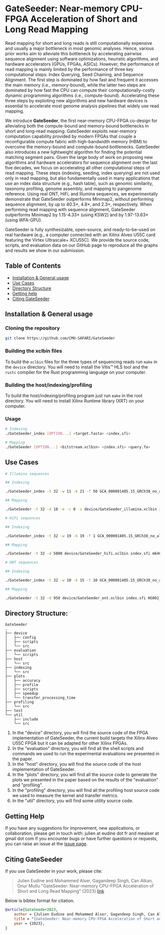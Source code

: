 # GateSeeder: Near-memory CPU-FPGA Acceleration of Short and Long Read Mapping
Read mapping for short and long reads is still computationally expensive and usually a major bottleneck in most genomic analyses. Hence, various prior works aim to alleviate this bottleneck by accelerating pairwise sequence alignment using software optimizations, heuristic algorithms, and hardware accelerators (GPUs, FPGAs, ASICs). However, the performance of read mapping is mainly limited by the performance of three key computational steps: Index Querying, Seed Chaining, and Sequence Alignment. The first step is dominated by how fast and frequent it accesses the main memory (i.e., memory-bound), while the latter two steps are dominated by how fast the CPU can compute their computationally-costly dynamic programming algorithms (i.e., compute-bound). Accelerating these three steps by exploiting new algorithms and new hardware devices is essential to accelerate most genome analysis pipelines that widely use read mapping. 

We introduce **GateSeeder**, the first near-memory CPU-FPGA co-design for alleviating both the compute-bound and memory-bound bottlenecks in short and long-read mapping. GateSeeder exploits near-memory computation capability provided by modern FPGAs that couple a reconfigurable compute fabric with high-bandwidth memory (HBM) to overcome the memory-bound and compute-bound bottlenecks. GateSeeder also introduces a new lightweight algorithm for finding the potential matching segment pairs. Given the large body of work on proposing new algorithms and hardware accelerators for sequence alignment over the last five decades, we focus on accelerating all other computational steps of read mapping. These steps (indexing, seeding, index querying) are not used only in read mapping, but also fundamentally used in many applications that use an index data structure (e.g., hash table), such as genomic similarity, taxonomy profiling, genome assembly, and mapping to pangenome reference. Using real ONT, HiFi, and Illumina sequences, we experimentally demonstrate that GateSeeder outperforms Minimap2, without performing sequence alignment, by up to 40.3×, 4.8×, and 2.3×, respectively. When performing read mapping with sequence alignment, GateSeeder outperforms Minimap2 by 1.15-4.33× (using KSW2) and by 1.97-13.63× (using WFA-GPU).

GateSeeder is fully synthesizable, open-source, and ready-to-be-used on real hardware (e.g., a computer connected with an Xilinx Alveo U55C card featuring the Virtex Ultrascale+ XCU55C). We provide the source code, scripts, and evaluation data on our GitHub page to reproduce all the graphs and results we show in our submission.


## Table of Contents
- [Installation & General usage](#install)
- [Use Cases](#usecases)
- [Directory Structure](#directory)
- [Getting help](#contact)
- [Citing GateSeeder](#cite)

## <a name="install"></a>Installation & General usage

### Cloning the repository
```sh
git clone https://github.com/CMU-SAFARI/GateSeeder
```
### Building the xclbin files
To build the `xclbin` files for the three types of sequencing reads run `make` in the `device` directory. You will need to install the Vitis™ HLS tool and the `rustc` compiler for the Rust programming language on your computer.

### Building the host/indexing/profiling
To build the host/indexing/profiling program just run `make` in the root directory. You will need to install Xilinx Runtime library (XRT) on your computer.

### Usage
```sh
# Indexing
./GateSeeder_index [OPTION...] <target.fasta> <index.sfi>

# Mapping
./GateSeeder [OPTION...] <bitstream.xclbin> <index.sfi> <query.fa>
```


## <a name="usecases"></a>Use Cases

```sh
# Illumina sequences

## Indexing

./GateSeeder_index -t 32 -w 11 -k 21 -f 50 GCA_000001405.15_GRCh38_no_alt_analysis_set.fasta index.sfi

## Mapping

./GateSeeder -t 32 -d 10 -e -c 0 -s device/GateSeeder_illumina.xclbin index.sfi D1_S1_L001_R1_001-017.fastq -o output.paf

# HiFi sequences

## Indexing

./GateSeeder_index -t 32 -w 19 -k 19 -f 1 GCA_000001405.15_GRCh38_no_alt_analysis_set.fasta index.sfi

## Mapping

./GateSeeder -t 32 -d 5000 device/GateSeeder_hifi.xclbin index.sfi m64011_190830_220126.fastq -o output.paf

# ONT sequences

## Indexing

./GateSeeder_index -t 32 -w 10 -k 15 -f 10 GCA_000001405.15_GRCh38_no_alt_analysis_set.fasta index.sfi

## Mapping

./GateSeeder -t 32 -d 950 device/GateSeeder_ont.xclbin index.sfi HG002_ONT-UL_GIAB_20200204_1000filtered_2Mreads.fastq -o output.paf

```

##  <a name="directory"></a>Directory Structure:
```
GateSeeder
.
├── device
│   ├── config
│   ├── scripts
│   └── src
├── evaluation
│   └── scripts
├── host
│   └── src
├── indexing
│   └── src
├── plots
│   ├── accuracy
│   ├── profile
│   ├── scripts
│   ├── speedup
│   └── transfer_processing_time
├── profiling
│   └── src
├── test
└── util
    ├── include
    └── src
```            
1. In the "device" directory, you will find the source code of the FPGA implementation of GateSeeder, the current build targets the Xilinx Alveo U55C FPGA but it can be adapted for other Xilinx FPGAs.
2. In the "evaluation" directory, you will find all the shell scripts and commands we used to run the experimental evaluations we presented in the paper.
3. In the "host" directory, you will find the source code of the host implementation of GateSeeder.
4. In the "plots" directory, you will find all the source code to generate the plots we presented in the paper based on the results of the "evaluation" and "profiling".
5. In the "profiling" directory, you will find all the profiling host source code we used to measure the kernel and transfer metrics.
6. In the "util" directory, you will find some utility source code.


##  <a name="contact"></a>Getting Help
If you have any suggestions for improvement, new applications, or collaboration, please get in touch with: julien at eudine dot fr and mealser at gmail dot com
If you encounter bugs or have further questions or requests, you can raise an issue at the [issue page][issue].

## <a name="cite"></a>Citing GateSeeder

If you use GateSeeder in your work, please cite:
> Julien Eudine and Mohammed Alser, Gagandeep Singh, Can Alkan, Onur Mutlu
> "GateSeeder: Near-memory CPU-FPGA Acceleration of Short and Long Read Mapping"
> (2023) [link](https://arxiv.org/abs/2309.17063)

Below is bibtex format for citation.

```bibtex
@article{GateSeeder2023,
    author = {Julien Eudine and Mohammed Alser, Gagandeep Singh, Can Alkan, Onur Mutlu},
    title = "{GateSeeder: Near-memory CPU-FPGA Acceleration of Short and Long Read Mapping}",
    year = {2023},
}
```

[issue]: https://github.com/CMU-SAFARI/GateSeeder/issues
